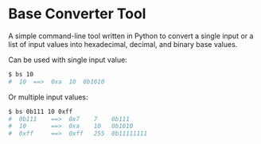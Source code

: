 # Base Converter Tool

A simple command-line tool written in Python to convert a single input or a list of input values into hexadecimal, decimal, and binary base values.

Can be used with single input value:
```bash
$ bs 10
#  10  ==>  0xa  10  0b1010
```

Or multiple input values:
```bash
$ bs 0b111 10 0xff
#  0b111	==>  0x7	7	 0b111
#  10	    ==>  0xa	10	 0b1010
#  0xff	    ==>  0xff	255  0b11111111
```
